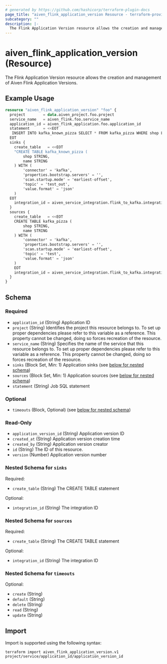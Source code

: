 ```yaml
---
# generated by https://github.com/hashicorp/terraform-plugin-docs
page_title: "aiven_flink_application_version Resource - terraform-provider-aiven"
subcategory: ""
description: |-
  The Flink Application Version resource allows the creation and management of Aiven Flink Application Versions.
---
```


# aiven_flink_application_version (Resource)

The Flink Application Version resource allows the creation and management of Aiven Flink Application Versions.

## Example Usage

```terraform
resource "aiven_flink_application_version" "foo" {
  project        = data.aiven_project.foo.project
  service_name   = aiven_flink.foo.service_name
  application_id = aiven_flink_application.foo.application_id
  statement      = <<EOT
   INSERT INTO kafka_known_pizza SELECT * FROM kafka_pizza WHERE shop LIKE '%Luigis Pizza%'"
  EOT
  sinks {
    create_table   = <<EOT
    "CREATE TABLE kafka_known_pizza (
        shop STRING,
        name STRING
    ) WITH (
        'connector' = 'kafka',
        'properties.bootstrap.servers' = '',
        'scan.startup.mode' = 'earliest-offset',
        'topic' = 'test_out',
        'value.format' = 'json'
    )
  EOT
    integration_id = aiven_service_integration.flink_to_kafka.integration_id
  }
  sources {
    create_table   = <<EOT
    CREATE TABLE kafka_pizza (
        shop STRING,
        name STRING
    ) WITH (
        'connector' = 'kafka',
        'properties.bootstrap.servers' = '',
        'scan.startup.mode' = 'earliest-offset',
        'topic' = 'test',
        'value.format' = 'json'
    )
    EOT
    integration_id = aiven_service_integration.flink_to_kafka.integration_id
  }
}
```

<!-- schema generated by tfplugindocs -->
## Schema

### Required

- `application_id` (String) Application ID
- `project` (String) Identifies the project this resource belongs to. To set up proper dependencies please refer to this variable as a reference. This property cannot be changed, doing so forces recreation of the resource.
- `service_name` (String) Specifies the name of the service that this resource belongs to. To set up proper dependencies please refer to this variable as a reference. This property cannot be changed, doing so forces recreation of the resource.
- `sinks` (Block Set, Min: 1) Application sinks (see [below for nested schema](#nestedblock--sinks))
- `sources` (Block Set, Min: 1) Application sources (see [below for nested schema](#nestedblock--sources))
- `statement` (String) Job SQL statement

### Optional

- `timeouts` (Block, Optional) (see [below for nested schema](#nestedblock--timeouts))

### Read-Only

- `application_version_id` (String) Application version ID
- `created_at` (String) Application version creation time
- `created_by` (String) Application version creator
- `id` (String) The ID of this resource.
- `version` (Number) Application version number

<a id="nestedblock--sinks"></a>
### Nested Schema for `sinks`

Required:

- `create_table` (String) The CREATE TABLE statement

Optional:

- `integration_id` (String) The integration ID


<a id="nestedblock--sources"></a>
### Nested Schema for `sources`

Required:

- `create_table` (String) The CREATE TABLE statement

Optional:

- `integration_id` (String) The integration ID


<a id="nestedblock--timeouts"></a>
### Nested Schema for `timeouts`

Optional:

- `create` (String)
- `default` (String)
- `delete` (String)
- `read` (String)
- `update` (String)

## Import

Import is supported using the following syntax:

```shell
terraform import aiven_flink_application_version.v1 project/service/application_id/application_version_id
```
